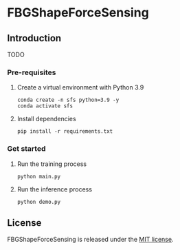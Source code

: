 # FBGShapeForceSensing

## Introduction
TODO
### Pre-requisites
1. Create a virtual environment with Python 3.9
    ```shell
    conda create -n sfs python=3.9 -y
    conda activate sfs
    ```
2. Install dependencies
    ```shell
    pip install -r requirements.txt
    ```
### Get started
1. Run the training process
    ```shell
    python main.py
    ```
2. Run the inference process
    ```shell
    python demo.py
    ```
## License

FBGShapeForceSensing is released under the [MIT license](LICENSE).